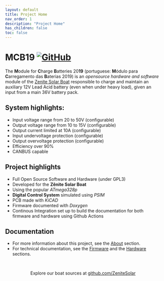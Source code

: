 ```yaml
---
layout: default
title: Project Home
nav_order: 1
description: "Project Home"
has_children: false
toc: false
---
```


# MCB19 [![GitHub](https://img.shields.io/github/license/ZeniteSolar/MCB19?style=flat)](https://github.com/ZeniteSolar/MCB19/blob/master/LICENSE)
The **M**odule for **C**harge **B**atteries 20**19** (portuguese: **M**ódulo para **C**arregamento das **B**aterias 2019) is an *opensource hardware and software* module of the [Zenite Solar Boat](about/) responsible to charge and maintain an auxiliary 12V Lead Acid battery (even when under heavy load), given an input from a main 36V battery pack.

## System highlights:
  - Input voltage range from 20 to 50V (configurable)
  - Output voltage range from 10 to 15V (configurable)
  - Output current limited at 10A (configurable)
  - Input undervoltage protection (configurable)
  - Output overvoltage protection (configurable)
  - Efficiency over 90%
  - CANBUS capable

## Project highlights
  - Full Open Source Software and Hardware (under GPL3)
  - Developed for the **Zênite Solar Boat**
  - Using the popular *ATmega328p*
  - **Digital Control System** simulated using *PSIM*
  - PCB made with *KiCAD*
  - Firmware documented with *Doxygen*
  - Continous Integration set up to build the documentation for both firmware and hardware using Github Actions

## Documentation
  - For more information about this project, see the [About](about/) section.
  - For technical documentation, see the [Firmware](firmware/) and the [Hardware](hardware/) sections.

<br/>
<p align="center">Explore our boat sources at <a href="https://github.com/ZeniteSolar" target="_blank">github.com/ZeniteSolar</a></p>
